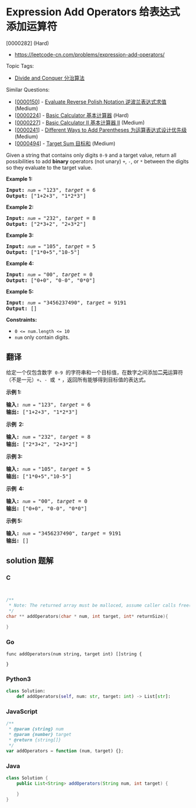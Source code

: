 # Expression Add Operators 给表达式添加运算符

[0000282] (Hard)

- https://leetcode-cn.com/problems/expression-add-operators/

Topic Tags:

- [Divide and Conquer 分治算法](https://leetcode-cn.com/tag/divide-and-conquer/)

Similar Questions:

- [[0000150](https://leetcode-cn.com/problems/evaluate-reverse-polish-notation/)] - [Evaluate Reverse Polish Notation 逆波兰表达式求值](./0000150.evaluate-reverse-polish-notation.md) (Medium)
- [[0000224](https://leetcode-cn.com/problems/basic-calculator/)] - [Basic Calculator 基本计算器](./0000224.basic-calculator.md) (Hard)
- [[0000227](https://leetcode-cn.com/problems/basic-calculator-ii/)] - [Basic Calculator II 基本计算器 II](./0000227.basic-calculator-ii.md) (Medium)
- [[0000241](https://leetcode-cn.com/problems/different-ways-to-add-parentheses/)] - [Different Ways to Add Parentheses 为运算表达式设计优先级](./0000241.different-ways-to-add-parentheses.md) (Medium)
- [[0000494](https://leetcode-cn.com/problems/target-sum/)] - [Target Sum 目标和](./0000494.target-sum.md) (Medium)

Given a string that contains only digits `0-9` and a target value, return all possibilities to add **binary** operators (not unary) `+`, `-`, or `*` between the digits so they evaluate to the target value.

**Example 1:**

<pre><b>Input:</b> <code><em>num</em> = </code>"123", <em>target</em> = 6
<b>Output: </b>["1+2+3", "1*2*3"] 
</pre>

**Example 2:**

<pre><b>Input:</b> <code><em>num</em> = </code>"232", <em>target</em> = 8
<b>Output: </b>["2*3+2", "2+3*2"]</pre>

**Example 3:**

<pre><b>Input:</b> <code><em>num</em> = </code>"105", <em>target</em> = 5
<b>Output: </b>["1*0+5","10-5"]</pre>

**Example 4:**

<pre><b>Input:</b> <code><em>num</em> = </code>"00", <em>target</em> = 0
<b>Output: </b>["0+0", "0-0", "0*0"]
</pre>

**Example 5:**

<pre><b>Input:</b> <code><em>num</em> = </code>"3456237490", <em>target</em> = 9191
<b>Output: </b>[]
</pre>

**Constraints:**

- `0 <= num.length <= 10`
- `num` only contain digits.

## 翻译

给定一个仅包含数字  `0-9`  的字符串和一个目标值，在数字之间添加**二元**运算符（不是一元）`+`、`-`  或  `*` ，返回所有能够得到目标值的表达式。

**示例 1:**

<pre><strong>输入:</strong> <code><em>num</em> = </code>"123", <em>target</em> = 6
<strong>输出: </strong>["1+2+3", "1*2*3"] 
</pre>

**示例  2:**

<pre><strong>输入:</strong> <code><em>num</em> = </code>"232", <em>target</em> = 8
<strong>输出: </strong>["2*3+2", "2+3*2"]</pre>

**示例 3:**

<pre><strong>输入:</strong> <code><em>num</em> = </code>"105", <em>target</em> = 5
<strong>输出: </strong>["1*0+5","10-5"]</pre>

**示例  4:**

<pre><strong>输入:</strong> <code><em>num</em> = </code>"00", <em>target</em> = 0
<strong>输出: </strong>["0+0", "0-0", "0*0"]
</pre>

**示例 5:**

<pre><strong>输入:</strong> <code><em>num</em> = </code>"3456237490", <em>target</em> = 9191
<strong>输出: </strong>[]
</pre>

## solution 题解

### C

```c


/**
 * Note: The returned array must be malloced, assume caller calls free().
 */
char ** addOperators(char * num, int target, int* returnSize){

}
```

### Go

```golang
func addOperators(num string, target int) []string {

}
```

### Python3

```python
class Solution:
    def addOperators(self, num: str, target: int) -> List[str]:
```

### JavaScript

```javascript
/**
 * @param {string} num
 * @param {number} target
 * @return {string[]}
 */
var addOperators = function (num, target) {};
```

### Java

```java
class Solution {
    public List<String> addOperators(String num, int target) {

    }
}
```
